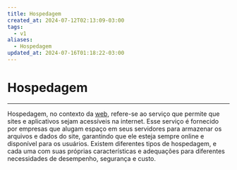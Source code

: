 ```yaml
---
title: Hospedagem
created_at: 2024-07-12T02:13:09-03:00
tags:
  - v1
aliases:
  - Hospedagem
updated_at: 2024-07-16T01:18:22-03:00
---
```

# Hospedagem
---
Hospedagem, no contexto da [web](_insight/2024/07/2024-07-13-web.md), refere-se ao serviço que permite que sites e aplicativos sejam acessíveis na internet. Esse serviço é fornecido por empresas que alugam espaço em seus servidores para armazenar os arquivos e dados do site, garantindo que ele esteja sempre online e disponível para os usuários. Existem diferentes tipos de hospedagem, e cada uma com suas próprias características e adequações para diferentes necessidades de desempenho, segurança e custo.